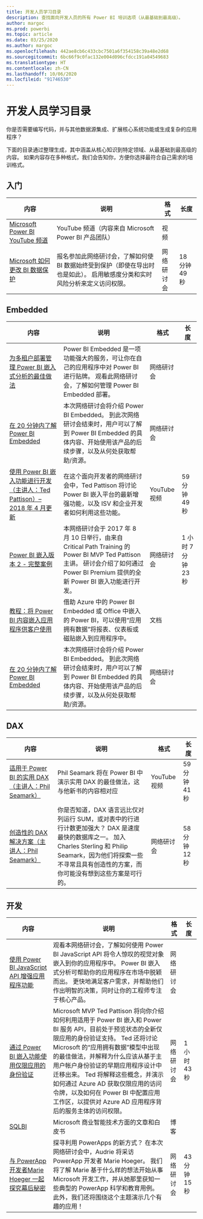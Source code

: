 ```yaml
---
title: 开发人员学习目录
description: 查找面向开发人员的所有 Power BI 培训选项（从最基础到最高级）。
author: margoc
ms.prod: powerbi
ms.topic: article
ms.date: 03/25/2020
ms.author: margoc
ms.openlocfilehash: 442ae8cb6c433cbc7501a6f354158c39a48e2d68
ms.sourcegitcommit: 6bc66f9c0fac132e004d096cfdcc191a04549683
ms.translationtype: HT
ms.contentlocale: zh-CN
ms.lasthandoff: 10/06/2020
ms.locfileid: "91746530"
---
```

# <a name="developer-learning-catalog"></a>开发人员学习目录

你是否需要编写代码，并与其他数据源集成、扩展核心系统功能或生成复杂的应用程序？

下面的目录通过整理生成，其中涵盖从核心知识到特定领域、从最基础到最高级的内容。 如果内容存在多种格式，我们会告知你，方便你选择最符合自己需求的培训格式。

## <a name="get-started"></a>入门<a name="get-started"></a>
| 内容 | 说明 | 格式  | 长度      |
|--------------------------------------------------------------------------------------------------------------------------------------------------|---------------------------------------------------------------------------------------------------------------------------------------------------------------------------------------------------|---------|-------------|
| [Microsoft Power BI YouTube 频道](https://www.youtube.com/user/mspowerbi/videos)  | YouTube 频道（内容来自 Microsoft Power BI 产品团队）   | 视频  |             |
| [Microsoft 如何更改 BI 数据保护](https://info.microsoft.com/ww-landing-How-Microsoft-Is-Changing-BI-Data-Protection-OnDemand.html) | 报名参加此网络研讨会，了解如何使 BI 数据始终受到保护（即使在导出时也是如此）。 启用敏感度分类和实时风险分析来定义访问权限。 | 网络研讨会 | 18 分钟 49 秒 |
## <a name="embedded"></a>Embedded<a name="embedded"></a>
| 内容 | 说明 | 格式  | 长度      |
|--------------------------------------------------------------------------------------------------------------------------------------------------|---------------------------------------------------------------------------------------------------------------------------------------------------------------------------------------------------|---------|-------------|
| [为多租户部署管理 Power BI 嵌入式分析的最佳做法](https://info.microsoft.com/ww-landing-PBI-webinar-Best-Practices-for-Managing-Power-BI-Embedded-video.html) | Power BI Embedded 是一项功能强大的服务，可让你在自己的应用程序中对 Power BI 进行贴牌。 观看此网络研讨会，了解如何管理 Power BI Embedded 部署。   | 网络研讨会       |                |
| [在 20 分钟内了解 Power BI Embedded](https://info.microsoft.com/ww-ondemand-power-bi-embedded-in-20-min.html)  | 本次网络研讨会将介绍 Power BI Embedded。 到此次网络研讨会结束时，用户可以了解到 Power BI Embedded 的具体内容、开始使用该产品的后续步骤，以及从何处获取帮助/资源。 | 网络研讨会       |                |
| [使用 Power BI 嵌入功能进行开发（主讲人：Ted Pattison）– 2018 年 4 月更新](https://www.youtube.com/watch?v=swnGlrRy588)  | 在这个面向开发者的网络研讨会中，Ted Pattison 将讨论 Power BI 嵌入平台的最新增强功能，以及 ISV 和企业开发者如何利用这些功能。 | YouTube 视频 | 59 分钟 49 秒  |
| [Power BI 嵌入版本 2 - 完整案例](https://community.powerbi.com/t5/Webinars-and-Video-Gallery/Power-BI-Embedding-Version-2-The-Full-Story/td-p/229527)    | 本网络研讨会于 2017 年 8 月 10 日举行，由来自 Critical Path Training 的 Power BI MVP Ted Pattison 主讲。 研讨会介绍了如何通过 Power BI Premium 提供的全新 Power BI 嵌入功能进行开发。  | 网络研讨会       | 1 小时 7 分钟 23 秒 |
| [教程：将 Power BI 内容嵌入应用程序供客户使用](../developer/embedded/embed-sample-for-customers.md#set-up-your-embedded-analytics-development-environment) | 借助 Azure 中的 Power BI Embedded 或 Office 中嵌入的 Power BI，可以使用“应用拥有数据”将报表、仪表板或磁贴嵌入到应用程序中。  | 文档 |                |
| [在 20 分钟内了解 Power BI Embedded](https://info.microsoft.com/ww-ondemand-power-bi-embedded-in-20-min.html)  | 本次网络研讨会将介绍 Power BI Embedded。 到此次网络研讨会结束时，用户可以了解到 Power BI Embedded 的具体内容、开始使用该产品的后续步骤，以及从何处获取帮助/资源。 | 网络研讨会       |                |
## <a name="dax"></a>DAX<a name="dax"></a>
| 内容 | 说明 | 格式  | 长度      |
|--------------------------------------------------------------------------------------------------------------------------------------------------|---------------------------------------------------------------------------------------------------------------------------------------------------------------------------------------------------|---------|-------------|
| [适用于 Power BI 的实用 DAX（主讲人：Phil Seamark）](https://www.youtube.com/watch?v=1fGfqzS37qs)                                                                                    | Phil Seamark 将在 Power BI 中演示实用 DAX 的最佳做法，这与他新书的内容相对应                                                                                                                                                                                                                 | YouTube 视频 | 59 分钟 41 秒 |
| [创造性的 DAX 解决方案（主讲人：Phil Seamark）](https://community.powerbi.com/t5/Webinars-and-Video-Gallery/10-2-18-Webinar-Creative-DAX-solutions-by-Philip-Seamark/td-p/516250) | 你是否知道，DAX 语言远比仅对列运行 SUM，或对表中的行进行计数更加强大？ DAX 是速度最快的数据库之一。  加入 Charles Sterling 和 Philip Seamark，因为他们将探索一些不寻常且具有创造性的方案，而你可能没有想到这些方案是可行的。 | 网络研讨会       | 58 分钟 12 秒 |
## <a name="development"></a>开发<a name="development"></a>
| 内容 | 说明 | 格式  | 长度      |
|--------------------------------------------------------------------------------------------------------------------------------------------------|---------------------------------------------------------------------------------------------------------------------------------------------------------------------------------------------------|---------|-------------|
| [使用 Power BI JavaScript API 增强应用程序功能](https://info.microsoft.com/ww-landing-PBI-JavaScript-API-video.html)   | 观看本网络研讨会，了解如何使用 Power BI JavaScript API 将令人惊叹的视觉对象嵌入到你的应用程序中。 Power BI 嵌入式分析可帮助你的应用程序在市场中脱颖而出。 更快地满足客户需求，并帮助他们作出明智的决策，同时让你的工程师专注于核心产品。  | 网络研讨会 |             |
| [通过 Power BI 嵌入功能使用仅限应用的身份验证](https://community.powerbi.com/t5/Webinars-and-Video-Gallery/Webinar-Using-App-only-Authentication-with-Power-BI-Embedding/td-p/642230)   | Microsoft MVP Ted Pattison 将向你介绍如何利用适用于 Power BI 嵌入和 Power BI 服务 API，目前处于预览状态的全新仅限应用的身份验证支持。 Ted 还将讨论 Microsoft 的“应用拥有数据”模型中出现的最佳做法，并解释为什么应该从基于主用户帐户身份验证的早期应用程序设计中迁移出来。 Ted 将解释这些概念，并演示如何通过 Azure AD 获取仅限应用的访问令牌，以及如何在 Power BI 中配置应用工作区，以提供对 Azure AD 应用程序背后的服务主体的访问权限。 | 网络研讨会 | 1 小时 43 秒   |
| [SQLBI](https://www.sqlbi.com/articles/)  | Microsoft 商业智能技术方面的文章和白皮书   | 博客    |             |
| [与 PowerApp 开发者Marie Hoeger 一起探究幕后秘密](https://community.powerbi.com/t5/Webinars-and-Video-Gallery/6-1-2017-Look-behind-the-curtain-with-one-of-the-PowerApp/td-p/161484) | 探寻利用 PowerApps 的新方式？ 在本次网络研讨会中，Audrie 将采访 PowerApp 开发者 Marie Hoeger。 我们将了解 Marie 基于什么样的想法开始从事 Microsoft 开发工作，并从她那里获知一些典型的 PowerApp 科学和教育用例。 此外，我们还将围绕这个主题演示几个有趣的应用！  | 网络研讨会 | 43 分钟 15 秒 |